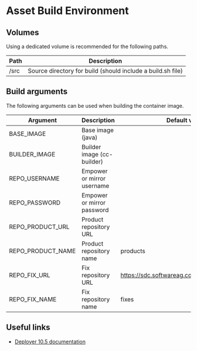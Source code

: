 # Asset Build Environment

## Volumes

Using a dedicated volume is recommended for the following paths.

| Path | Description |
| ---- | ----------- |
| /src | Source directory for build (should include a build.sh file) |

## Build arguments

The following arguments can be used when building the container image.

| Argument | Description | Default value |
| -------- | ----------- | ------------- |
| BASE_IMAGE | Base image (java) | |
| BUILDER_IMAGE | Builder image (cc-builder) | |
| REPO_USERNAME | Empower or mirror username | |
| REPO_PASSWORD | Empower or mirror password | |
| REPO_PRODUCT_URL | Product repository URL | |
| REPO_PRODUCT_NAME | Product repository name | products |
| REPO_FIX_URL | Fix repository URL | https://sdc.softwareag.com/updates/prodRepo |
| REPO_FIX_NAME | Fix repository name | fixes |

## Useful links

- [Deployer 10.5 documentation](https://documentation.softwareag.com/webmethods/deployer/wdy10-5/10-5_Deployer_webhelp/index.html)
